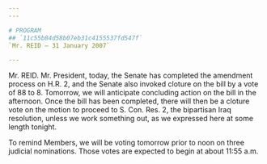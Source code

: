 ```yaml
---
---

# PROGRAM
## `11c55b84d58b07eb31c4155537fd547f`
`Mr. REID — 31 January 2007`

---
```



Mr. REID. Mr. President, today, the Senate has completed the 
amendment process on H.R. 2, and the Senate also invoked cloture on the 
bill by a vote of 88 to 8. Tomorrow, we will anticipate concluding 
action on the bill in the afternoon. Once the bill has been completed, 
there will then be a cloture vote on the motion to proceed to S. Con. 
Res. 2, the bipartisan Iraq resolution, unless we work something out, 
as we expressed here at some length tonight.

To remind Members, we will be voting tomorrow prior to noon on three 
judicial nominations. Those votes are expected to begin at about 11:55 
a.m.
